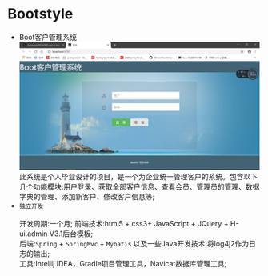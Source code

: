 # Bootstyle
* Boot客户管理系统<br>
![bootstyle](https://github.com/hongjun500/bootstyle/blob/master/logo/bootstyle.png)
此系统是个人毕业设计的项目，是一个为企业统一管理客户的系统。包含以下几个功能模块:用户登录、获取全部客户信息、查看会员、管理员的管理、数据字典的管理、添加新客户、修改客户信息等;
* `独立开发`<br>            
开发周期:一个月;
前端技术:html5 + css3+ JavaScript + JQuery + H-ui.admin V3.1后台模板;<br>
后端:`Spring` + `SpringMvc` + `Mybatis` 以及一些Java开发技术;将log4j2作为日志的输出;<br>
工具:Intellij IDEA，Gradle项目管理工具，Navicat数据库管理工具;

